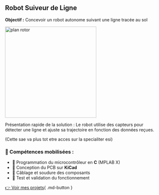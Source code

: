 ##  Robot Suiveur de Ligne  
**Objectif :** Concevoir un robot autonome suivant une ligne tracée au sol  

<img src="https://exemple.com/mon_image.png" alt="plan rotor" width="300">


Présentation rapide de la solution : Le robot utilise des capteurs pour détecter une ligne et ajuste sa trajectoire en fonction des données reçues.

(Cette sae va plus tot etre acces sur la specialiter esi)

### 🔧 Compétences mobilisées :  
- 🔹 Programmation du microcontrôleur en **C** 
(MPLAB X)  
- 🔹 Conception du PCB sur **KiCad**  
- 🔹 Câblage et soudure des composants  
- 🔹 Test et validation du fonctionnement  

[👉 Voir mes projets](projet_realiser.md){ .md-button }